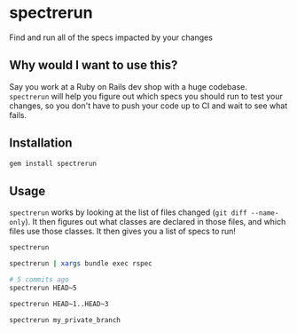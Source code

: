 # spectrerun
Find and run all of the specs impacted by your changes

Why would I want to use this?
---

Say you work at a Ruby on Rails dev shop with a huge codebase. `spectrerun` will help you figure out which specs you should run to test your changes, so you don't have to push your code up to CI and wait to see what fails.

Installation
---

```bash
gem install spectrerun
```

Usage
---

`spectrerun` works by looking at the list of files changed (`git diff --name-only`). It then figures out what classes are declared in those files, and which files use those classes. It then gives you a list of specs to run!

```bash
spectrerun

spectrerun | xargs bundle exec rspec

# 5 commits ago
spectrerun HEAD~5

spectrerun HEAD~1..HEAD~3

spectrerun my_private_branch
```
